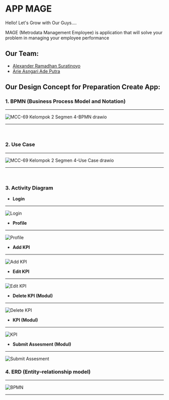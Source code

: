 # APP MAGE
Hello! Let's Grow with Our Guys....

MAGE (Metrodata Management Employee) is application that will solve your problem in managing your employee performance 

## **Our Team:**
- [Alexander Ramadhan Suratinoyo](https://github.com/alexanderamadhan)
- [Arie Asngari Ade Putra](https://github.com/arieasngariadep)

## **Our Design Concept for Preparation Create App:**

### **1. BPMN (Business Process Model and Notation)**

---

![MCC-69 Kelompok 2 Segmen 4-BPMN drawio](https://user-images.githubusercontent.com/28643606/196128498-69a5c1da-6577-4583-8724-d0897e75bcb3.png)


---

<br>

### **2. Use Case**

---

![MCC-69 Kelompok 2 Segmen 4-Use Case drawio](https://user-images.githubusercontent.com/28643606/196128853-d9d041a9-7782-40bb-a5a2-f396813d3de9.png)

---

<br>

### **3. Activity Diagram**

- **Login**
---

![Login](/src/main/resources/static/img/readme/login.png "Login")

- **Profile**
---

![Profile](/src/main/resources/static/img/readme/profile.png "Profile")

- **Add KPI**
---

![Add KPI](/src/main/resources/static/img/readme/registrasi.png "Registrasi")

- **Edit KPI**
---

![Edit KPI](/src/main/resources/static/img/readme/verification.png "Verification Account")

- **Delete KPI (Modul)**
---

![Delete KPI](/src/main/resources/static/img/readme/verification.png "Verification Account")

- **KPI (Modul)**
---

![KPI](/src/main/resources/static/img/readme/verification.png "Verification Account")

- **Submit Assesment (Modul)**
---

![Submit Assesment](/src/main/resources/static/img/readme/verification.png "Verification Account")


### **4. ERD (Entity–relationship model)**

---

![BPMN](/src/main/resources/static/img/readme/bpmn.png "BPMN")

---

<br>
